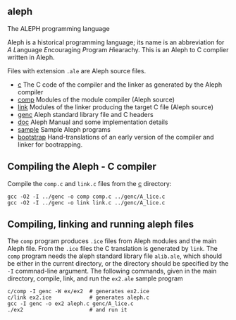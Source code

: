 ## aleph
The ALEPH programming language

Aleph is a historical programming language; its name is an abbreviation for
*A* *L*anguage *E*ncouraging *P*rogram *H*iearachy.
This is an Aleph to C complier written in Aleph.

Files with extension `.ale` are Aleph source files.

* [c](c) The C code of the compiler and the linker as generated by the Aleph compiler
* [comp](comp) Modules of the module compiler (Aleph source)
* [link](link) Modules of the linker producing the target C file (Aleph source)
* [genc](genc) Aleph standard library file and C headers
* [doc](doc) Aleph Manual and some implementation details
* [sample](sample) Sample Aleph programs
* [bootstrap](bootstrap) Hand-translations of an early version of the compiler and linker for bootrapping.

## Compiling the Aleph - C compiler

Compile the `comp.c` and `link.c` files from the [c](c) directory:

    gcc -O2 -I ../genc -o comp comp.c ../genc/A_lice.c
    gcc -O2 -I ../genc -o link link.c ../genc/A_lice.c
   

## Compiling, linking and running aleph files

The `comp` program produces `.ice` files from Aleph modules and the main Aleph file.
From the `.ice` files the C translation is generated by `link`. The `comp` program
needs the aleph standard library file `alib.ale`, which should be either in
the current directory, or the directory should be specified by the `-I` commnad-line
argument. The following commands, given in the main directory, compile, link,
and run the `ex2.ale` sample program

    c/comp -I genc -W ex/ex2  # generates ex2.ice
    c/link ex2.ice            # generates aleph.c
    gcc -I genc -o ex2 aleph.c genc/A_lice.c
    ./ex2                     # and run it


